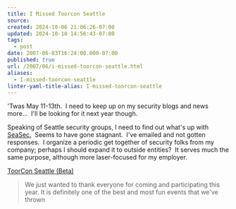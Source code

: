 ```yaml
---
title: I Missed Toorcon Seattle
source: 
created: 2024-10-06 21:06:26-07:00
updated: 2024-10-10 14:56:43-07:00
tags:
  - post
date: 2007-06-03T16:24:00.000-07:00
published: true
url: /2007/06/i-missed-toorcon-seattle.html
aliases:
  - I-missed-toorcon-seattle
linter-yaml-title-alias: I-missed-toorcon-seattle
---
```



'Twas May 11-13th.  I need to keep up on my security blogs and news more...  I'll be looking for it next year though.  
  
Speaking of Seattle security groups, I need to find out what's up with [SeaSec.](http://www.dec.net/seasec/)  Seems to have gone stagnant.  I've emailed and not gotten responses.  I organize a periodic get together of security folks from my company; perhaps I should expand it to outside entities?  It serves much the same purpose, although more laser-focused for my employer.  
  
[ToorCon Seattle (Beta)](http://seattle.toorcon.org/)  

> We just wanted to thank everyone for coming and participating this year. It is definitely one of the best and most fun events that we've thrown